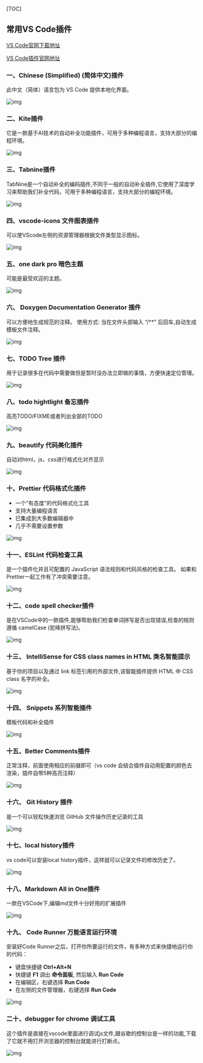 [TOC]

## 常用VS Code插件

 

[VS Code官网下载地址](https://code.visualstudio.com/)

[VS Code插件官网地址](https://marketplace.visualstudio.com/)

 

### 一、Chinese (Simplified) (简体中文)插件

 此中文（简体）语言包为 VS Code 提供本地化界面。 

![img](http://rcode.rbtree.cn/vscode_img/chinese1.png)

 

### 二、Kite插件

 它是一款基于AI技术的自动补全功能插件，可用于多种编程语言，支持大部分的编程环境。

![img](http://rcode.rbtree.cn/vscode_img/kite1.png)

 

### 三、Tabnine插件

 TabNine是一个自动补全的编码插件,不同于一般的自动补全插件,它使用了深度学习来帮助我们补全代码，可用于多种编程语言，支持大部分的编程环境。 

![img](http://rcode.rbtree.cn/vscode_img/tabnine.png)

 

### 四、vscode-icons 文件图表插件

 可以使VScode左侧的资源管理器根据文件类型显示图标。 

![img](http://rcode.rbtree.cn/vscode_img/vscode-icons.png)

 

### 五、one dark pro 暗色主题

 可能是最受欢迎的主题。

![img](http://rcode.rbtree.cn/vscode_img/onedark.png)

 

### 六、 Doxygen Documentation Generator 插件

 可以方便地生成规范的注释。 使用方式: 当在文件头部输入 “/**” 后回车,自动生成模板文件注释。  

![img](http://rcode.rbtree.cn/vscode_img/Doxygen%20Doc.png)

 

### 七、TODO Tree 插件

 用于记录很多在代码中需要做但是暂时没办法立即做的事情，方便快速定位管理。

![img](http://rcode.rbtree.cn/vscode_img/todotree.png)

 

### 八、todo hightlight 备忘插件

 高亮TODO/FIXME或者列出全部的TODO 

![img](http://rcode.rbtree.cn/vscode_img/todohighlite.png)

 

### 九、beautify 代码美化插件

自动对html，js，css进行格式化对齐显示

![img](http://rcode.rbtree.cn/vscode_img/beautify.png)

 

### 十、Prettier 代码格式化插件

- 一个“有态度”的代码格式化工具
- 支持大量编程语言
- 已集成到大多数编辑器中
- 几乎不需要设置参数

![img](http://rcode.rbtree.cn/vscode_img/Prettier.png)

 

### 十一、ESLint 代码检查工具

 是一个插件化并且可配置的 JavaScript 语法规则和代码风格的检查工具。 如果和Prettier一起工作有了冲突需要注意。

![img](http://rcode.rbtree.cn/vscode_img/ESLint.png)

 

### 十二、code spell checker插件

 是在VS*Code*中的一款插件,能够帮助我们检查单词拼写是否出现错误,检查的规则遵循 camelCase (驼峰拼写法)。 

![img](http://rcode.rbtree.cn/vscode_img/codespell.png)

 

### 十三、 IntelliSense for CSS class names in HTML 类名智能提示

 基于你的项目以及通过 link 标签引用的外部文件,该智能插件提供 HTML 中 CSS class 名字的补全。 

![img](http://rcode.rbtree.cn/vscode_img/CSS_class.png)

 

### 十四、 Snippets 系列智能插件

模板代码和补全插件

![img](http://rcode.rbtree.cn/vscode_img/Snippets.png)

 

### 十五、Better Comments插件

 正常注释，前面使用相应的前缀即可（vs code 会结合插件自动用配置的颜色去渲染，插件自带5种高亮注释） 

![img](http://rcode.rbtree.cn/vscode_img/comments.png)

 

### 十六、 Git History 插件

 是一个可以轻松快速浏览 GitHub 文件操作历史记录的工具 

![img](http://rcode.rbtree.cn/vscode_img/githistory.png)

 

### 十七、local history插件

 vs code可以安装local history插件，这样就可以记录文件的修改历史了。 

![img](http://rcode.rbtree.cn/vscode_img/localhistory.png)

 

### 十八、Markdown All in One插件

  一款在VSCode下,编辑md文件十分好用的扩展插件 

![img](http://rcode.rbtree.cn/vscode_img/markdown.png)

 

### 十九、 Code Runner 万能语言运行环境

安装好Code Runner之后，打开你所要运行的文件，有多种方式来快捷地运行你的代码：

- 键盘快捷键 **Ctrl+Alt+N**
- 快捷键 **F1** 调出 **命令面板**, 然后输入 **Run Code**
- 在编辑区，右键选择 **Run Code**
- 在左侧的文件管理器，右键选择 **Run Code**

![img](http://rcode.rbtree.cn/vscode_img/coderunner.png)

 

### 二十、debugger for chrome 调试工具

 这个插件是直接在vscode里面进行调试js文件,跟谷歌的控制台是一样的功能,下载了它就不用打开浏览器的控制台就能进行打断点。 

![img](http://rcode.rbtree.cn/vscode_img/debuger%20for%20chrome.png)